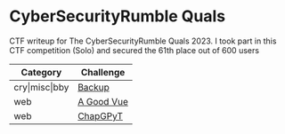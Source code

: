 # CyberSecurityRumble Quals
CTF writeup for The CyberSecurityRumble Quals 2023. I took part in this CTF competition (Solo) and secured the 61th place out of 600 users

| Category | Challenge |
| --- | --- |
| cry\|misc\|bby | [Backup](/2023/CyberSecurityRumble%20Quals/Backup/)
| web | [A Good Vue](/2023/CyberSecurityRumble%20Quals/A%20Good%20Vue/)
| web | [ChapGPyT](/2023/CyberSecurityRumble%20Quals/ChapGPyT/)